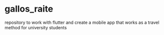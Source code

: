 # gallos_raite
repository to work with flutter and create a mobile app that works as a travel method for university students 
